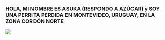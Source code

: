 ### HOLA, MI NOMBRE ES ASUKA (RESPONDO A AZÚCAR) y SOY UNA PERRITA PERDIDA EN MONTEVIDEO, URUGUAY, EN LA ZONA CORDÓN NORTE
<img src="https://i.imgur.com/xuIZM9B.jpg"/>
